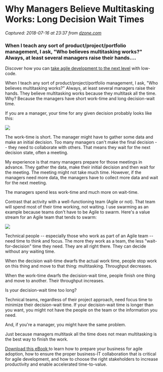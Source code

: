# Why Managers Believe Multitasking Works: Long Decision Wait Times

_Captured: 2018-07-16 at 23:37 from [dzone.com](https://dzone.com/articles/why-managers-believe-multitasking-works-long-decis?edition=386203&utm_source=Daily%20Digest&utm_medium=email&utm_campaign=Daily%20Digest%202018-07-16)_

###  When I teach any sort of product/project/portfolio management, I ask, "Who believes multitasking works?" Always, at least several managers raise their hands.... 

Discover how you can [take agile development to the next level](https://dzone.com/go?i=294434&u=https%3A%2F%2Fwww.mendix.com%2Fresources%2Ftaking-agile-development-to-the-next-level-with-low-code-mx%2F%3Futm_medium%3Ddisplay%26utm_source%3Ddzone) with low-code.

When I teach any sort of product/project/portfolio management, I ask, "Who believes multitasking works?" Always, at least several managers raise their hands. They believe multitasking works because they multitask all the time. Why? Because the managers have short work-time and long decision-wait time.

If you are a manager, your time for any given decision probably looks like this:

![](https://i2.wp.com/www.jrothman.com/wp-content/uploads/2018/06/Manager.Decision.Time_.png?resize=525%2C265&ssl=1)

The work-time is short. The manager might have to gather some data and make an initial decision. Too many managers can't make the final decision -- they need to collaborate with others. That means they wait for the next decision state, often a meeting.

My experience is that many managers prepare for those meetings in advance. They gather the data, make their initial decision and then wait for the meeting. The meeting might not take much time. However, if the managers need more data, the managers have to collect more data and wait for the next meeting.

The managers spend less work-time and much more on wait-time.

Contrast that activity with a well-functioning team (Agile or not). That team will spend most of their time working, not waiting. I use swarming as an example because teams don't have to be Agile to swarm. Here's a value stream for an Agile team that tends to swarm:

![](https://i2.wp.com/www.jrothman.com/wp-content/uploads/2018/06/Swarming.NoInterruptions.png?resize=525%2C195&ssl=1)

Technical people -- especially those who work as part of an Agile team -- need time to think and focus. The more they work as a team, the less "wait-for-decision" time they need. They are all right there. They can decide without any waiting time.

When the decision wait-time dwarfs the actual work time, people stop work on this thing and move to that thing: multitasking. Throughput decreases.

When the work-time dwarfs the decision-wait time, people finish one thing and move to another. Their throughput increases.

Is your decision-wait time too long?

Technical teams, regardless of their project approach, need focus time to minimize their decision-wait time. If your decision-wait time is longer than you want, you might not have the people on the team or the information you need.

And, if you're a manager, you might have the same problem.

Just because managers multitask all the time does not mean multitasking is the best way to finish the work.

[Download this eBook ](https://dzone.com/go?i=294435&u=https%3A%2F%2Fwww.mendix.com%2Fresources%2Ftaking-agile-development-to-the-next-level-with-low-code-mx%2F%3Futm_medium%3Ddisplay%26utm_source%3Ddzone)to learn how to prepare your business for agile adoption, how to ensure the proper business-IT collaboration that is critical for agile development, and how to choose the right stakeholders to increase productivity and enable accelerated time-to-value.
